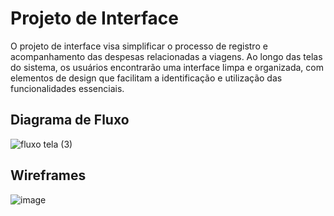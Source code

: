 
# Projeto de Interface

O projeto de interface visa simplificar o processo de registro e acompanhamento das despesas relacionadas a viagens. Ao longo das telas do sistema, os usuários encontrarão uma interface limpa e organizada, com elementos de design que facilitam a identificação e utilização das funcionalidades essenciais.

## Diagrama de Fluxo

![fluxo tela (3)](https://github.com/ICEI-PUC-Minas-PMV-ADS/pmv-ads-2024-1-e5-proj-empext-t6-econotecmg/assets/103226164/620d0a94-8b94-4210-9ff0-230c39d046a6)


## Wireframes


![image](https://github.com/ICEI-PUC-Minas-PMV-ADS/pmv-ads-2024-1-e5-proj-empext-t6-econotecmg/assets/103226164/93803b89-549f-4ec7-8159-8fad486b7457)

